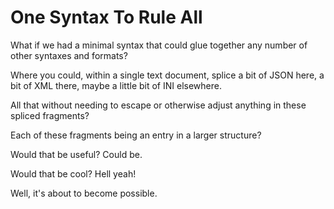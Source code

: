 # One Syntax To Rule All

What if we had a minimal syntax that could glue together any number of other syntaxes and formats?

Where you could, within a single text document, splice a bit of JSON here, a bit of XML there, maybe a little bit of INI elsewhere.

All that without needing to escape or otherwise adjust anything in these spliced fragments?

Each of these fragments being an entry in a larger structure?

Would that be useful? Could be.

Would that be cool? Hell yeah!

Well, it's about to become possible.